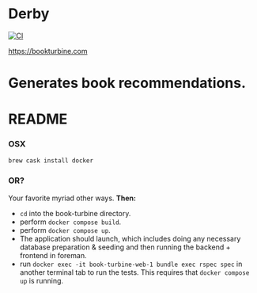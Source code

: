 # Derby
[![CI](https://github.com/weraisedup/book-turbine/actions/workflows/ci_build.yml/badge.svg?branch=main)](https://github.com/weraisedup/book-turbine/actions/workflows/ci_build.yml)

https://bookturbine.com

Generates book recommendations.
=======
# README

### OSX 
```bash
brew cask install docker
```
### OR?
Your favorite myriad other ways.
**Then:**
- `cd` into the book-turbine directory.
- perform `docker compose build`.
- perform `docker compose up`.
- The application should launch, which includes doing any necessary database 
  preparation & seeding and then running the backend + frontend in foreman.
- run `docker exec -it book-turbine-web-1 bundle exec rspec spec` in another 
  terminal tab to run the tests. This requires that `docker compose up` is running.
